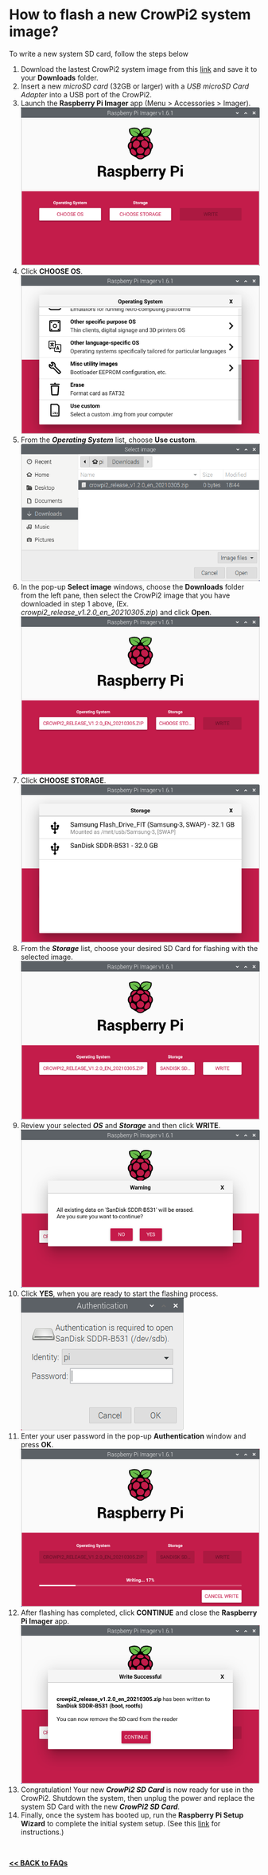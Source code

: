 # How to flash a new CrowPi2 system image?

To write a new system SD card, follow the steps below  

1. Download the lastest CrowPi2 system image from this [link](../README.md#official-crowpi2-system-image) and save it to your **Downloads** folder.   
2. Insert a new *microSD card* (32GB or larger) with a *USB microSD Card Adapter* into a USB port of the CrowPi2.  
3. Launch the **Raspberry Pi Imager** app (Menu > Accessories > Imager).  
![imager-custom-01](../images/imager-custom-1.png)  
4. Click **CHOOSE OS**.  
![imager-custom-02](../images/imager-custom-2.png)  
5. From the ***Operating System*** list, choose **Use custom**.  
![imager-custom-03](../images/imager-custom-3.png)  
6. In the pop-up **Select image** windows, choose the **Downloads** folder from the left pane, then select the CrowPi2 image that you have downloaded in step 1 above, (Ex. *crowpi2_release_v1.2.0_en_20210305.zip*) and click **Open**.  
![imager-custom-04](../images/imager-custom-4.png)  
7. Click **CHOOSE STORAGE**.  
![imager-custom-05](../images/imager-custom-5.png)  
8. From the ***Storage*** list, choose your desired SD Card for flashing with the selected image.  
![imager-custom-06](../images/imager-custom-6.png)  
9. Review your selected ***OS*** and ***Storage*** and then click **WRITE**.  
![imager-custom-07](../images/imager-custom-7.png)  
10. Click **YES**, when you are ready to start the flashing process.  
![imager-custom-08](../images/imager-custom-8.png)  
11. Enter your user password in the pop-up **Authentication** window and press **OK**.  
![imager-custom-09](../images/imager-custom-9.png)  
12. After flashing has completed, click **CONTINUE** and close the **Raspberry Pi Imager** app.  
![imager-custom-10](../images/imager-custom-10.png)  
13. Congratulation! Your new ***CrowPi2 SD Card*** is now ready for use in the CrowPi2. Shutdown the system, then unplug the power and replace the system SD Card with the new ***CrowPi2 SD Card***.  
14. Finally, once the system has booted up, run the **Raspberry Pi Setup Wizard** to complete the initial system setup. (See this [link](../README.md#initial-setup) for instructions.)  

<br>

[**<< BACK to FAQs**](./TOC-FAQ.md#frequently-asked-questions)
